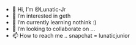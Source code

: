 - 👋 Hi, I’m @Lunatic-Jr
- 👀 I’m interested in  geth
- 🌱 I’m currently learning nothink :)
- 💞️ I’m looking to collaborate on ...
- 📫 How to reach me ..
snapchat = lunaticjunior

<!---
Lunatic-Jr/Lunatic-Jr is a ✨ special ✨ repository because its `README.md` (this file) appears on your GitHub profile.
You can click the Preview link to take a look at your changes.
--->

